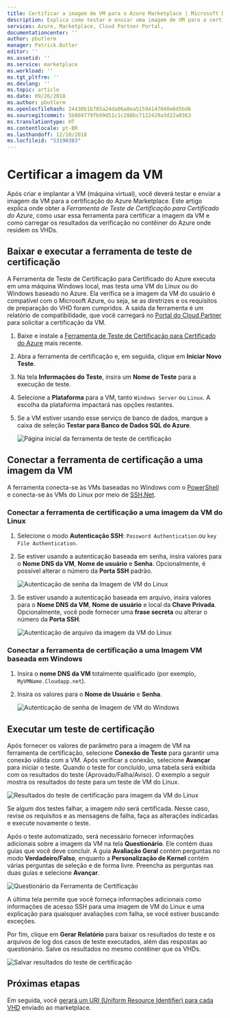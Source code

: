 ```yaml
---
title: Certificar a imagem de VM para o Azure Marketplace | Microsoft Docs
description: Explica como testar e enviar uma imagem de VM para a certificação do Azure Marketplace.
services: Azure, Marketplace, Cloud Partner Portal,
documentationcenter: ''
author: pbutlerm
manager: Patrick.Butler
editor: ''
ms.assetid: ''
ms.service: marketplace
ms.workload: ''
ms.tgt_pltfrm: ''
ms.devlang: ''
ms.topic: article
ms.date: 09/26/2018
ms.author: pbutlerm
ms.openlocfilehash: 24430b1b785a24da06a8ea51594147040e6d5bd6
ms.sourcegitcommit: 5b869779fb99d51c1c288bc7122429a3d22a0363
ms.translationtype: HT
ms.contentlocale: pt-BR
ms.lasthandoff: 12/10/2018
ms.locfileid: "53190383"
---
```

# <a name="certify-your-vm-image"></a>Certificar a imagem da VM

Após criar e implantar a VM (máquina virtual), você deverá testar e enviar a imagem da VM para a certificação do Azure Marketplace. Este artigo explica onde obter a *Ferramenta de Teste de Certificação para Certificado do Azure*, como usar essa ferramenta para certificar a imagem da VM e como carregar os resultados da verificação no contêiner do Azure onde residem os VHDs. 


## <a name="download-and-run-the-certification-test-tool"></a>Baixar e executar a ferramenta de teste de certificação

A Ferramenta de Teste de Certificação para Certificado do Azure executa em uma máquina Windows local, mas testa uma VM do Linux ou do Windows baseado no Azure.  Ela verifica se a imagem da VM do usuário é compatível com o Microsoft Azure, ou seja, se as diretrizes e os requisitos de preparação do VHD foram cumpridos. A saída da ferramenta é um relatório de compatibilidade, que você carregará no [Portal do Cloud Partner](https://cloudpartner.azure.com) para solicitar a certificação da VM.

1. Baixe e instale a [Ferramenta de Teste de Certificação para Certificado do Azure](https://www.microsoft.com/download/details.aspx?id=44299) mais recente. 
2. Abra a ferramenta de certificação e, em seguida, clique em **Iniciar Novo Teste**.
3. Na tela **Informações do Teste**, insira um **Nome de Teste** para a execução de teste.
4. Selecione a **Plataforma** para a VM, tanto `Windows Server` ou `Linux`. A escolha da plataforma impactará nas opções restantes.
5. Se a VM estiver usando esse serviço de banco de dados, marque a caixa de seleção **Testar para Banco de Dados SQL do Azure**.

   ![Página inicial da ferramenta de teste de certificação](./media/publishvm_025.png)


## <a name="connect-the-certification-tool-to-a-vm-image"></a>Conectar a ferramenta de certificação a uma imagem da VM

  A ferramenta conecta-se às VMs baseadas no Windows com o [PowerShell](https://docs.microsoft.com/powershell/) e conecta-se às VMs do Linux por meio de [SSH.Net](https://www.ssh.com/ssh/protocol/).

### <a name="connect-the-certification-tool-to-a-linux-vm-image"></a>Conectar a ferramenta de certificação a uma imagem da VM do Linux

1. Selecione o modo **Autenticação SSH**: `Password Authentication` ou `key File Authentication`.
2. Se estiver usando a autenticação baseada em senha, insira valores para o **Nome DNS da VM**,  **Nome de usuário** e **Senha**.  Opcionalmente, é possível alterar o número da **Porta SSH** padrão.

     ![Autenticação de senha da Imagem de VM do Linux](./media/publishvm_026.png)

3. Se estiver usando a autenticação baseada em arquivo, insira valores para o **Nome DNS da VM**, **Nome de usuário** e local da **Chave Privada**.  Opcionalmente, você pode fornecer uma **frase secreta** ou alterar o número da **Porta SSH**.

     ![Autenticação de arquivo da imagem da VM do Linux](./media/publishvm_027.png)

### <a name="connect-the-certification-tool-to-a-windows-based-vm-image"></a>**Conectar a ferramenta de certificação a uma Imagem VM baseada em Windows**
1. Insira o **nome DNS da VM** totalmente qualificado (por exemplo, `MyVMName.Cloudapp.net`).
2. Insira os valores para o **Nome de Usuário** e **Senha**.

   ![Autenticação de senha de Imagem de VM do Windows](./media/publishvm_028.png)


## <a name="run-a-certification-test"></a>Executar um teste de certificação

Após fornecer os valores de parâmetro para a imagem de VM na ferramenta de certificação, selecione **Conexão de Teste** para garantir uma conexão válida com a VM. Após verificar a conexão, selecione **Avançar** para iniciar o teste.  Quando o teste for concluído, uma tabela será exibida com os resultados do teste (Aprovado/Falha/Aviso).  O exemplo a seguir mostra os resultados do teste para um teste de VM do Linux. 

![Resultados do teste de certificação para imagem da VM do Linux](./media/publishvm_029.png)

Se algum dos testes falhar, a imagem *não* será certificada. Nesse caso, revise os requisitos e as mensagens de falha, faça as alterações indicadas e execute novamente o teste. 

Após o teste automatizado, será necessário fornecer informações adicionais sobre a imagem da VM na tela **Questionário**.  Ele contém duas guias que você deve concluir.  A guia **Avaliação Geral** contém perguntas no modo **Verdadeiro/Falso**, enquanto a **Personalização de Kernel** contém várias perguntas de seleção e de forma livre.  Preencha as perguntas nas duas guias e selecione **Avançar**.

![Questionário da Ferramenta de Certificação](./media/publishvm_030.png)

A última tela permite que você forneça informações adicionais como informações de acesso SSH para uma imagem de VM do Linux e uma explicação para quaisquer avaliações com falha, se você estiver buscando exceções. 

Por fim, clique em **Gerar Relatório** para baixar os resultados do teste e os arquivos de log dos casos de teste executados, além das respostas ao questionário. Salve os resultados no mesmo contêiner que os VHDs.

![Salvar resultados do teste de certificação](./media/publishvm_031.png)


## <a name="next-steps"></a>Próximas etapas

Em seguida, você [gerará um URI (Uniform Resource Identifier) para cada VHD](./cpp-get-sas-uri.md) enviado ao marketplace. 
